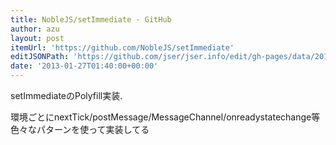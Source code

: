 ```yaml
---
title: NobleJS/setImmediate · GitHub
author: azu
layout: post
itemUrl: 'https://github.com/NobleJS/setImmediate'
editJSONPath: 'https://github.com/jser/jser.info/edit/gh-pages/data/2013/01/index.json'
date: '2013-01-27T01:40:00+00:00'
---
```

setImmediateのPolyfill実装.

環境ごとにnextTick/postMessage/MessageChannel/onreadystatechange等色々なパターンを使って実装してる



